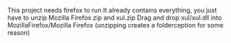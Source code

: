 This project needs firefox to run
It already contains everything, you just have to unzip Mozilla Firefox.zip and xul.zip
Drag and drop xul/xul.dll into MozillaFirefox/Mozilla Firefox
(unzipping creates a folderception for some reason)

